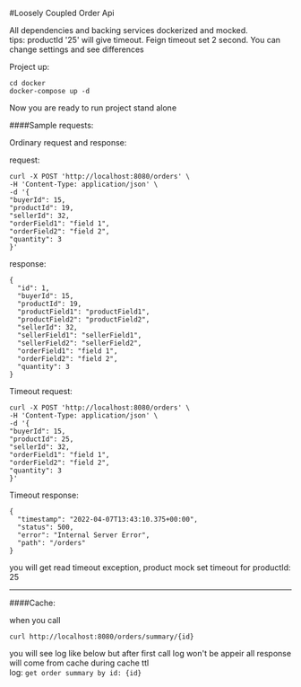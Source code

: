 #Loosely Coupled Order Api

All dependencies and backing services dockerized and mocked. 
<br />
tips: productId '25' will give timeout. Feign timeout set 2 second. You can change settings and see differences

Project up:

`cd docker`
<br />
`docker-compose up -d`

Now you are ready to run project stand alone

####Sample requests:

Ordinary request and response:

request:
<br />
```
curl -X POST 'http://localhost:8080/orders' \
-H 'Content-Type: application/json' \
-d '{
"buyerId": 15,
"productId": 19,
"sellerId": 32,
"orderField1": "field 1",
"orderField2": "field 2",
"quantity": 3
}'
```

response:
<br />
```
{
  "id": 1,
  "buyerId": 15,
  "productId": 19,
  "productField1": "productField1",
  "productField2": "productField2",
  "sellerId": 32,
  "sellerField1": "sellerField1",
  "sellerField2": "sellerField2",
  "orderField1": "field 1",
  "orderField2": "field 2",
  "quantity": 3
}
```

Timeout request:

```
curl -X POST 'http://localhost:8080/orders' \
-H 'Content-Type: application/json' \
-d '{
"buyerId": 15,
"productId": 25,
"sellerId": 32,
"orderField1": "field 1",
"orderField2": "field 2",
"quantity": 3
}'
```

Timeout response:

```
{
  "timestamp": "2022-04-07T13:43:10.375+00:00",
  "status": 500,
  "error": "Internal Server Error",
  "path": "/orders"
}
```

you will get read timeout exception, product mock set timeout for productId: 25

---
####Cache:

when you call

`curl http://localhost:8080/orders/summary/{id}`

you will see log like below but after first call log won't be appeir all response will come from cache during cache ttl
<br />
log: `get order summary by id: {id}`

